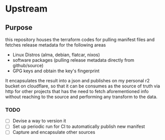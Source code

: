 # Upstream

## Purpose

this repository houses the terraform codes for pulling manifest files and fetches release metadata for the following areas

- Linux Distros (alma, debian, flatcar, nixos)
- software packages (pulling release metadata directly from github/source)
- GPG keys and obtain the key's fingerprint

It encapsulates the result into a json and publishes on my personal r2 bucket on cloudflare, so that it can be consumes as the source of truth via http for other projects
that has the need to fetch aforementioned info without reaching to the source and performing any transform to the data.

### TODO

- [ ] Devise a way to version it
- [ ] Set up periodic run for CI to automatically publish new manifest
- [ ] Capture and encapsulate other sources
